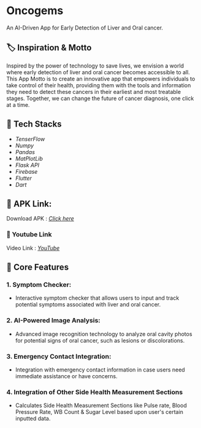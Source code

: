 # Oncogems

An AI-Driven App for Early Detection of Liver and Oral cancer.

## 	:label: Inspiration & Motto

Inspired by the power of technology to save lives, we envision a world where early detection of liver and oral cancer becomes accessible to all. This App Motto is to create an innovative app that empowers individuals to take control of their health, providing them with the tools and information they need to detect these cancers in their earliest and most treatable stages. Together, we can change the future of cancer diagnosis, one click at a time.

## :magnet: **Tech Stacks**

* *TenserFlow*
* *Numpy*
* *Pandas*
* *MatPlotLib*
* *Flask API* 
* *Firebase* 
* *Flutter* 
* *Dart*

## :link: APK Link:

Download APK : [*Click here*](https://drive.google.com/file/d/1FY14LbJE20K4AsAJyyfZa9Q5ifezI57C/view?usp=sharing)

### :link: Youtube Link

Video Link : [*YouTube*](https://youtu.be/XsA3mhvTNnw)

## :key: Core Features

### 1. Symptom Checker:
- Interactive symptom checker that allows users to input and track potential symptoms associated with liver and oral cancer.

### 2. AI-Powered Image Analysis:
-  Advanced image recognition technology to analyze oral cavity photos for potential signs of oral cancer, such as lesions or discolorations.

### 3. Emergency Contact Integration:
- Integration with emergency contact information in case users need immediate assistance or have concerns.

### 4. Integration of Other Side Health Measurement Sections
- Calculates Side Health Measurement Sections like Pulse rate, Blood Pressure Rate, WB Count & Sugar Level based upon user's certain inputted data. 
